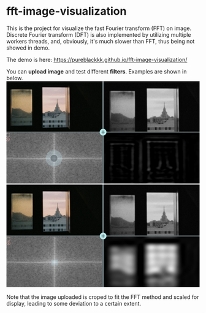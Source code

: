 # fft-image-visualization

This is the project for visualize the fast Fourier transform (FFT) on image. Discrete Fourier transform (DFT) is also implemented by utilizing multiple workers threads, and, obviously, it's much slower than FFT, thus being not showed in demo.

The demo is here: https://pureblackkk.github.io/fft-image-visualization/

You can **upload image** and test different **filters**. Examples are shown in below.
![example1](/example1.png)
![example2](/example2.png)

Note that the image uploaded is croped to fit the FFT method and scaled for display, leading to some deviation to a certain extent. 
